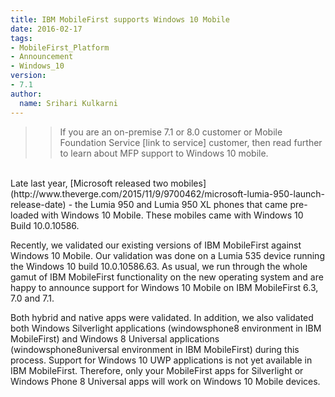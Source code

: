 ```yaml
---
title: IBM MobileFirst supports Windows 10 Mobile
date: 2016-02-17
tags:
- MobileFirst_Platform
- Announcement
- Windows_10
version:
- 7.1
author:
  name: Srihari Kulkarni
---
```


>>If you are an on-premise 7.1 or 8.0 customer or Mobile Foundation Service [link to service] customer, then read further to learn about MFP support to Windows 10 mobile.

<br/>
Late last year, [Microsoft released two mobiles](http://www.theverge.com/2015/11/9/9700462/microsoft-lumia-950-launch-release-date) - the Lumia 950 and Lumia 950 XL phones that came pre-loaded with Windows 10 Mobile. These mobiles came with Windows 10 Build 10.0.10586. 

Recently, we validated our existing versions of IBM MobileFirst against Windows 10 Mobile. Our validation was done on a Lumia 535 device running the Windows 10 build 10.0.10586.63. As usual, we run through the whole gamut of IBM MobileFirst functionality on the new operating system and are happy to announce support for Windows 10 Mobile on IBM MobileFirst 6.3, 7.0 and 7.1. 

Both hybrid and native apps were validated. In addition, we also validated both Windows Silverlight applications (windowsphone8 environment in IBM MobileFirst) and Windows 8 Universal applications (windowsphone8universal environment in IBM MobileFirst) during this process. Support for Windows 10 UWP applications is not yet available in IBM MobileFirst. Therefore, only your MobileFirst apps for Silverlight or Windows Phone 8 Universal apps will work on Windows 10 Mobile devices. 
